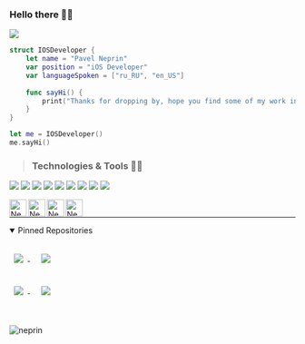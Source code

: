 ### Hello there 👨‍💻

<picture>
<source media="(prefers-color-scheme: dark)" srcset="https://readme-typing-svg.herokuapp.com?font=Open+Sans&size=18&pause=1000&color=FFFFFF&background=1DFF2600&width=435&height=30&lines=%F0%9F%94%AD+I%E2%80%99m+currently+working+on+something+cool;%F0%9F%8C%B1+I%E2%80%99m+currently+learning+SwiftUI;%F0%9F%93%8D++Love+for+science+and+innovation">
<img src="https://readme-typing-svg.herokuapp.com?font=Open+Sans&size=18&pause=1000&color=0d1117&background=1DFF2600&width=435&height=30&lines=%F0%9F%94%AD+I%E2%80%99m+currently+working+on+something+cool;%F0%9F%8C%B1+I%E2%80%99m+currently+learning+SwiftUI;%F0%9F%93%8D++Love+for+science+and+innovation">
</picture>

```swift
struct IOSDeveloper {
    let name = "Pavel Neprin"
    var position = "iOS Developer"
    var languageSpoken = ["ru_RU", "en_US"]
    
    func sayHi() {
        print("Thanks for dropping by, hope you find some of my work interesting")
    }
}

let me = IOSDeveloper()
me.sayHi()
```

> ### Technologies & Tools 🏴‍☠️

![](https://img.shields.io/badge/Code-Swift-informational?style=flat&logo=swift&logoColor=white) 
![](https://img.shields.io/badge/OS-Tails-informational?style=flat&logo=tails&logoColor=white) 
![](https://img.shields.io/badge/OS-Kali-informational?style=flat&logo=kali-linux&logoColor=white) 
![](https://img.shields.io/badge/HTB-informational?style=flat&logo=hackthebox&logoColor=white) 
![](https://img.shields.io/badge/IFTTT-informational?style=flat&logo=ifttt&logoColor=white) 
![](https://img.shields.io/badge/Markdown-informational?style=flat&logo=markdown&logoColor=white) 
![](https://img.shields.io/badge/Matrix-informational?style=flat&logo=matrix&logoColor=white) 
![](https://img.shields.io/badge/Monero-informational?style=flat&logo=monero&logoColor=white) 
![](https://img.shields.io/badge/Wireguard-informational?style=flat&logo=wireguard&logoColor=white) 

&nbsp;&nbsp;&nbsp;
<a href="https://t.me/neprin">
  <img align="left" alt="Neprin's Telegram" width="30px" src="https://ico.now.sh/telegram/4281BE" />
</a>
<a href="https://twitter.com/mrneprin">
  <img align="left" alt="Neprin's Twitter" width="30px" src="https://ico.now.sh/twitter/4281BE" />
</a>
<a href="mailto:durdtpr@protonmail.com">
  <img align="left" alt="Neprin's Mail" width="30px" src="https://ico.now.sh/protonmail/4281BE" />
</a>
<a href="https://matrix.to/#/@durdtpr:matrix.org">
  <img align="left" alt="Neprin's Matrix" width="30px" src="https://ico.now.sh/matrix/4281BE" />
</a>
&nbsp;&nbsp;&nbsp;

---

<details open>
<summary>Pinned Repositories</summary>
<br>

<a href="https://github.com/neprin/Aurora">
  <img align="center" style="margin:1rem 0.5rem" src="https://github-readme-stats.vercel.app/api/pin/?username=neprin&repo=Aurora&title_color=4281BE&icon_color=4281BE&bg_color=1DFF2600" />
</a>
&nbsp;&nbsp;
<a href="https://github.com/neprin/Norn">
  <img align="center" style="margin:0.5rem" src="https://github-readme-stats.vercel.app/api/pin/?username=neprin&repo=Norn&title_color=4281BE&icon_color=4281BE&bg_color=1DFF2600" />
</a>

<br>
<br>

<a href="https://github.com/neprin/Rick-and-Morty">
  <img align="center" style="margin:0.5rem" src="https://github-readme-stats.vercel.app/api/pin/?username=neprin&repo=Rick-and-Morty&title_color=4281BE&icon_color=4281BE&bg_color=1DFF2600" />
</a>
&nbsp;&nbsp;
<a href="https://github.com/neprin/Notes">
  <img align="center" style="margin:0.5rem" src="https://github-readme-stats.vercel.app/api/pin/?username=neprin&repo=Notes&title_color=4281BE&icon_color=4281BE&bg_color=1DFF2600" />
</a>

&nbsp;
<p align="left"> <img src="https://komarev.com/ghpvc/?username=neprin&label=Profile%20views&color=0e75b6&style=flat" alt="neprin" /> </p>

</details>
